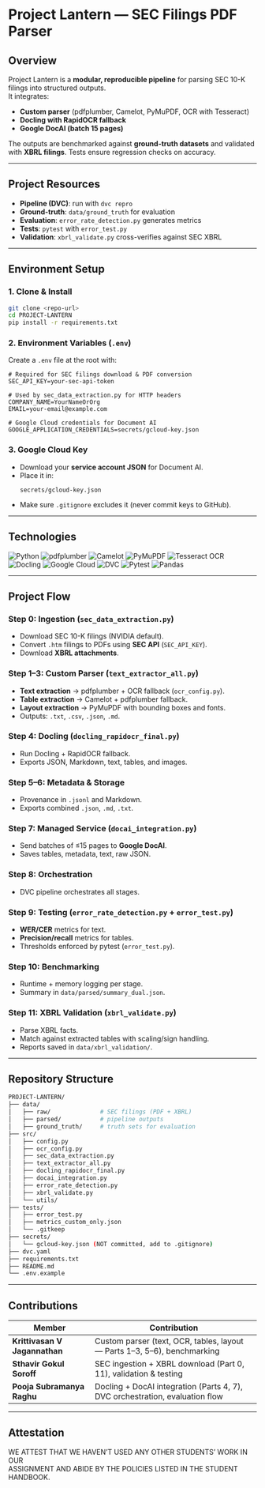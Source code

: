 # Project Lantern — SEC Filings PDF Parser

## Overview

Project Lantern is a **modular, reproducible pipeline** for parsing SEC 10-K filings into structured outputs.  
It integrates:  
- **Custom parser** (pdfplumber, Camelot, PyMuPDF, OCR with Tesseract)  
- **Docling with RapidOCR fallback**  
- **Google DocAI (batch 15 pages)**  

The outputs are benchmarked against **ground-truth datasets** and validated with **XBRL filings**. Tests ensure regression checks on accuracy.  

---

## Project Resources

- **Pipeline (DVC)**: run with `dvc repro`  
- **Ground-truth**: `data/ground_truth` for evaluation  
- **Evaluation**: `error_rate_detection.py` generates metrics  
- **Tests**: `pytest` with `error_test.py`  
- **Validation**: `xbrl_validate.py` cross-verifies against SEC XBRL  

---

## Environment Setup

### 1. Clone & Install
```bash
git clone <repo-url>
cd PROJECT-LANTERN
pip install -r requirements.txt
```

### 2. Environment Variables (`.env`)
Create a `.env` file at the root with:

```env
# Required for SEC filings download & PDF conversion
SEC_API_KEY=your-sec-api-token

# Used by sec_data_extraction.py for HTTP headers
COMPANY_NAME=YourNameOrOrg
EMAIL=your-email@example.com

# Google Cloud credentials for Document AI
GOOGLE_APPLICATION_CREDENTIALS=secrets/gcloud-key.json
```

### 3. Google Cloud Key
- Download your **service account JSON** for Document AI.  
- Place it in:  
  ```
  secrets/gcloud-key.json
  ```  
- Make sure `.gitignore` excludes it (never commit keys to GitHub).  

---

## Technologies

![Python](https://img.shields.io/badge/-Python-3776AB?style=for-the-badge&logo=python&logoColor=white)
![pdfplumber](https://img.shields.io/badge/-pdfplumber-000000?style=for-the-badge)
![Camelot](https://img.shields.io/badge/-Camelot-FF6600?style=for-the-badge)
![PyMuPDF](https://img.shields.io/badge/-PyMuPDF-1E90FF?style=for-the-badge)
![Tesseract OCR](https://img.shields.io/badge/-Tesseract%20OCR-5C2D91?style=for-the-badge)
![Docling](https://img.shields.io/badge/-Docling-00A36C?style=for-the-badge)
![Google Cloud](https://img.shields.io/badge/-Google%20Cloud-4285F4?style=for-the-badge&logo=googlecloud&logoColor=white)
![DVC](https://img.shields.io/badge/-DVC-945DD6?style=for-the-badge&logo=dvc)
![Pytest](https://img.shields.io/badge/-Pytest-0A9EDC?style=for-the-badge&logo=pytest&logoColor=white)
![Pandas](https://img.shields.io/badge/-Pandas-150458?style=for-the-badge&logo=pandas)

---

## Project Flow

### Step 0: Ingestion (`sec_data_extraction.py`)
- Download SEC 10-K filings (NVIDIA default).  
- Convert `.htm` filings to PDFs using **SEC API** (`SEC_API_KEY`).  
- Download **XBRL attachments**.  

### Step 1–3: Custom Parser (`text_extractor_all.py`)
- **Text extraction** → pdfplumber + OCR fallback (`ocr_config.py`).  
- **Table extraction** → Camelot + pdfplumber fallback.  
- **Layout extraction** → PyMuPDF with bounding boxes and fonts.  
- Outputs: `.txt`, `.csv`, `.json`, `.md`.  

### Step 4: Docling (`docling_rapidocr_final.py`)
- Run Docling + RapidOCR fallback.  
- Exports JSON, Markdown, text, tables, and images.  

### Step 5–6: Metadata & Storage
- Provenance in `.jsonl` and Markdown.  
- Exports combined `.json`, `.md`, `.txt`.  

### Step 7: Managed Service (`docai_integration.py`)
- Send batches of ≤15 pages to **Google DocAI**.  
- Saves tables, metadata, text, raw JSON.  

### Step 8: Orchestration
- DVC pipeline orchestrates all stages.  

### Step 9: Testing (`error_rate_detection.py` + `error_test.py`)
- **WER/CER** metrics for text.  
- **Precision/recall** metrics for tables.  
- Thresholds enforced by pytest (`error_test.py`).  

### Step 10: Benchmarking
- Runtime + memory logging per stage.  
- Summary in `data/parsed/summary_dual.json`.  

### Step 11: XBRL Validation (`xbrl_validate.py`)
- Parse XBRL facts.  
- Match against extracted tables with scaling/sign handling.  
- Reports saved in `data/xbrl_validation/`.  

---

## Repository Structure

```bash
PROJECT-LANTERN/
├── data/
│   ├── raw/              # SEC filings (PDF + XBRL)
│   ├── parsed/           # pipeline outputs
│   ├── ground_truth/     # truth sets for evaluation
├── src/
│   ├── config.py
│   ├── ocr_config.py
│   ├── sec_data_extraction.py
│   ├── text_extractor_all.py
│   ├── docling_rapidocr_final.py
│   ├── docai_integration.py
│   ├── error_rate_detection.py
│   ├── xbrl_validate.py
│   └── utils/
├── tests/
│   ├── error_test.py
│   ├── metrics_custom_only.json
│   └── .gitkeep
├── secrets/
│   └── gcloud-key.json (NOT committed, add to .gitignore)
├── dvc.yaml
├── requirements.txt
├── README.md
└── .env.example
```

---

## Contributions

| Member                        | Contribution                                                                 |
| ----------------------------- | --------------------------------------------------------------------------- |
| **Krittivasan V Jagannathan** | Custom parser (text, OCR, tables, layout — Parts 1–3, 5–6), benchmarking     |
| **Sthavir Gokul Soroff**      | SEC ingestion + XBRL download (Part 0, 11), validation & testing             |
| **Pooja Subramanya Raghu**    | Docling + DocAI integration (Parts 4, 7), DVC orchestration, evaluation flow |

---

## Attestation

WE ATTEST THAT WE HAVEN’T USED ANY OTHER STUDENTS’ WORK IN OUR  
ASSIGNMENT AND ABIDE BY THE POLICIES LISTED IN THE STUDENT HANDBOOK.
